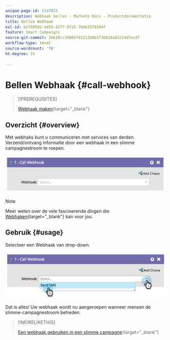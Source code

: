 ```yaml
---
unique-page-id: 1147023
description: Webhaak bellen - Marketo Docs - Productdocumentatie
title: Bellen Webhaak
exl-id: b2f69502-e459-4277-9725-7bbb3578384f
feature: Smart Campaigns
source-git-commit: 2b610cc3486b745212b0b1f36018a83214d7ecd7
workflow-type: tm+mt
source-wordcount: '76'
ht-degree: 1%

---
```


# Bellen Webhaak {#call-webhook}

>[!PREREQUISITES]
>
>[Webhaak maken](/help/marketo/product-docs/administration/additional-integrations/create-a-webhook.md){target="_blank"}

## Overzicht {#overview}

Met webhaks kunt u communiceren met services van derden. Verzend/ontvang informatie door een webhaak in een slimme campagnestroom te roepen.

![](assets/image2014-9-22-15-3a4-3a7.png)

>[!NOTE]
>
>Meer weten over de vele fascinerende dingen die [Webhaken](https://experienceleague.adobe.com/en/docs/marketo-developer/marketo/webhooks/webhooks){target="_blank"} kan voor jou.

## Gebruik {#usage}

Selecteer een Webhaak van drop-down.

![](assets/image2014-9-22-15-3a4-3a25.png)

Dat is alles! Uw webhaak wordt nu aangeroepen wanneer mensen de slimme-campagnestroom betreden.

>[!MORELIKETHIS]
>
>[Een webhaak gebruiken in een slimme campagne](/help/marketo/product-docs/core-marketo-concepts/smart-campaigns/flow-actions/use-a-webhook-in-a-smart-campaign.md){target="_blank"}
